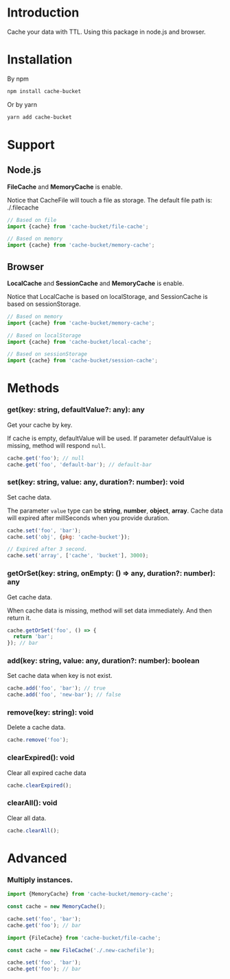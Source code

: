 # Introduction
Cache your data with TTL. Using this package in node.js and browser.

# Installation

By npm
```bash
npm install cache-bucket
```
Or by yarn
```bash
yarn add cache-bucket
```

# Support
## Node.js
**FileCache** and **MemoryCache** is enable. 

Notice that CacheFile will touch a file as storage. The default file path is: ./.filecache

```js
// Based on file
import {cache} from 'cache-bucket/file-cache';

// Based on memory
import {cache} from 'cache-bucket/memory-cache';
```
## Browser
**LocalCache** and **SessionCache** and **MemoryCache** is enable.

Notice that LocalCache is based on localStorage, and SessionCache is based on sessionStorage.

```js
// Based on memory
import {cache} from 'cache-bucket/memory-cache';

// Based on localStorage
import {cache} from 'cache-bucket/local-cache';

// Based on sessionStorage
import {cache} from 'cache-bucket/session-cache';
```

# Methods
### get(key: string, defaultValue?: any): any
Get your cache by key.

If cache is empty, defaultValue will be used. If parameter defaultValue is missing, method will respond `null`.

```js
cache.get('foo'); // null
cache.get('foo', 'default-bar'); // default-bar
```

### set(key: string, value: any, duration?: number): void
Set cache data.

The parameter `value` type can be **string**, **number**, **object**, **array**. Cache data will expired after millSeconds when you provide duration.

```js
cache.set('foo', 'bar');
cache.set('obj', {pkg: 'cache-bucket'});

// Expired after 3 second.
cache.set('array', ['cache', 'bucket'], 3000);
```

### getOrSet(key: string, onEmpty: () => any, duration?: number): any

Get cache data. 

When cache data is missing, method will set data immediately. And then return it.

```js
cache.getOrSet('foo', () => {
  return 'bar';
}); // bar
```

### add(key: string, value: any, duration?: number): boolean
Set cache data when key is not exist.

```js
cache.add('foo', 'bar'); // true
cache.add('foo', 'new-bar'); // false
```

### remove(key: string): void
Delete a cache data.

```js
cache.remove('foo');
```

### clearExpired(): void

Clear all expired cache data

```js
cache.clearExpired();
```

### clearAll(): void

Clear all data.

```js
cache.clearAll();
```

# Advanced

### Multiply instances.

```js
import {MemoryCache} from 'cache-bucket/memory-cache';

const cache = new MemoryCache();

cache.set('foo', 'bar');
cache.get('foo'); // bar
```

```js
import {FileCache} from 'cache-bucket/file-cache';

const cache = new FileCache('./.new-cachefile');

cache.set('foo', 'bar');
cache.get('foo'); // bar
```